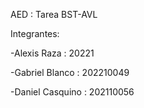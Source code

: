 AED : Tarea BST-AVL

Integrantes:


-Alexis Raza : 20221


-Gabriel Blanco : 202210049


-Daniel Casquino : 202110056
